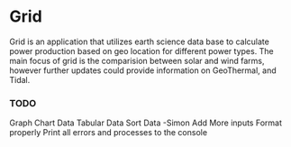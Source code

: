 # Grid

Grid is an application that utilizes earth science data base to 
  calculate power production based on geo location for different power types.
The main focus of grid is the comparision between solar and wind farms, however further updates could
  provide information on GeoThermal, and Tidal.

  
### TODO

Graph
Chart Data
Tabular Data
Sort Data -Simon
Add More inputs
Format properly
Print all errors and processes to the console